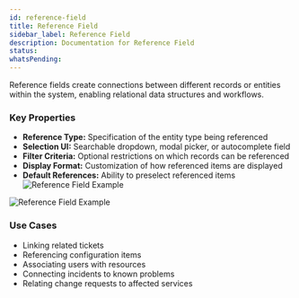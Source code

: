 ```yaml
---
id: reference-field
title: Reference Field
sidebar_label: Reference Field
description: Documentation for Reference Field
status: 
whatsPending: 
---
```


Reference fields create connections between different records or entities within the system, enabling relational data structures and workflows.

### Key Properties

- **Reference Type:** Specification of the entity type being referenced
- **Selection UI:** Searchable dropdown, modal picker, or autocomplete field
- **Filter Criteria:** Optional restrictions on which records can be referenced
- **Display Format:** Customization of how referenced items are displayed
- **Default References:** Ability to preselect referenced items
![Reference Field Example](/img/Service%20Catalog/rf1.png)

![Reference Field Example](/img/Service%20Catalog/rf2.png)
### Use Cases

- Linking related tickets
- Referencing configuration items
- Associating users with resources
- Connecting incidents to known problems
- Relating change requests to affected services